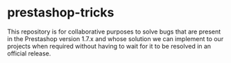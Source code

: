 # prestashop-tricks

This repository is for collaborative purposes to solve bugs that are present in the Prestashop version 1.7.x and whose solution we can implement to our projects when required without having to wait for it to be resolved in an official release.
